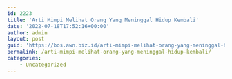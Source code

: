 ```yaml
---
id: 2223
title: 'Arti Mimpi Melihat Orang Yang Meninggal Hidup Kembali'
date: '2022-07-18T17:52:16+00:00'
author: admin
layout: post
guid: 'https://bos.awn.biz.id/arti-mimpi-melihat-orang-yang-meninggal-hidup-kembali/'
permalink: /arti-mimpi-melihat-orang-yang-meninggal-hidup-kembali/
categories:
    - Uncategorized
---
```


